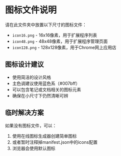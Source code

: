 # 图标文件说明

请在此文件夹中放置以下尺寸的图标文件：

- `icon16.png` - 16x16像素，用于扩展程序列表
- `icon48.png` - 48x48像素，用于扩展程序管理页面
- `icon128.png` - 128x128像素，用于Chrome网上应用店

## 图标设计建议

- 使用简洁的设计风格
- 主色调建议使用蓝色系（#007bff）
- 可以包含笔记或文档相关的图标元素
- 确保在小尺寸下仍然清晰可辨

## 临时解决方案

如果没有图标文件，可以：
1. 使用在线图标生成器创建简单图标
2. 或者暂时注释掉manifest.json中的icons配置
3. 浏览器会使用默认图标
